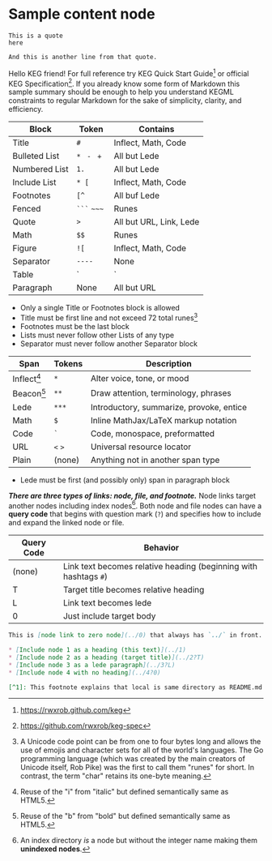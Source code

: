 # Sample content node

    This is a quote
    here

    And this is another line from that quote.


Hello KEG friend! For full reference try KEG Quick Start Guide[^start] or official KEG Specification[^spec]. If you already know some form of Markdown this sample summary should be enough to help you understand KEGML constraints to regular Markdown for the sake of simplicity, clarity, and efficiency.

|Block          | Token            | Contains
|              -|-                 |   -
| Title         | `# `             | Inflect, Math, Code
| Bulleted List | `* ` `- ` `+ `   | All but Lede
| Numbered List | `1. `            | All but Lede
| Include List  | `* [`            | Inflect, Math, Code
| Footnotes     | `[^`             | All buf Lede
| Fenced        | `` ``` `` `~~~`  | Runes
| Quote         | `> `             | All but URL, Link, Lede
| Math          | `$$`             | Runes
| Figure        | `![`             | Inflect, Math, Code
| Separator     | `----`           | None
| Table         | `|`              | All but Lede
| Paragraph     | None             | All but URL

* Only a single Title or Footnotes block is allowed
* Title must be first line and not exceed 72 total runes[^unicode]
* Footnotes must be the last block
* Lists must never follow other Lists of any type
* Separator must never follow another Separator block

|  Span       | Tokens    | Description                               |
|    -        |   -       |     -                                     |
| Inflect[^i] | `*`       | Alter voice, tone, or mood                |
| Beacon[^b]  | `**`      | Draw attention, terminology, phrases      |
| Lede        | `***`     | Introductory, summarize, provoke, entice  |
| Math        | `$`       | Inline MathJax/LaTeX markup notation      |
| Code        | `` ` ``   | Code, monospace, preformatted             |
| URL         | `<` `>`   | Universal resource locator                |
| Plain       | (none)    | Anything not in another span type         |

* Lede must be first (and possibly only) span in paragraph block

***There are three types of links: node, file, and footnote.*** Node links target another nodes including index nodes[^dexnode]. Both node and file nodes can have a **query code** that begins with question mark (`?`) and specifies how to include and expand the linked node or file.

|Query Code | Behavior
|          -|-
| (none)    | Link text becomes relative heading (beginning with hashtags `#`)
| T         | Target title becomes relative heading
| L         | Link text becomes lede
| 0         | Just include target body


```md
This is [node link to zero node](../0) that always has `../` in front. If linking to [a file](somefile) must be local[^1].

* [Include node 1 as a heading (this text)](../1)
* [Include node 2 as a heading (target title)](../2?T)
* [Include node 3 as a lede paragraph](../3?L)
* [Include node 4 with no heading](../4?0)

[^1]: This footnote explains that local is same directory as README.md (no slash).
```

[^start]: <https://rwxrob.github.com/keg>
[^spec]: <https://github.com/rwxrob/keg-spec>
[^unicode]: A Unicode code point can be from one to four bytes long and allows the use of emojis and character sets for all of the world's languages. The Go programming language (which was created by the main creators of Unicode itself, Rob Pike) was the first to call them "runes" for short. In contrast, the term "char" retains its one-byte meaning.
[^nodeid]: All node IDs must be integers. However, an **index** qualifies as being a node even though it has a non-integer ID. This is to prevent indexes from being indexed themselves. But for the purposes of linking, an index *is* a node and therefore a node link target may include a non-integer after its identifying prefix (ex: `../2` or `../dex`).
[^i]: Reuse of the "i" from "italic" but defined semantically same as HTML5.
[^b]: Reuse of the "b" from "bold" but defined semantically same as HTML5.
[^dexnode]: An index directory *is* a node but without the integer name making them **unindexed nodes**.
